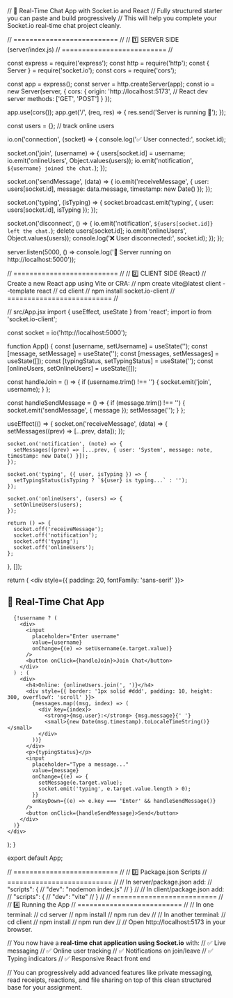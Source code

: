 // 🚀 Real-Time Chat App with Socket.io and React
// Fully structured starter you can paste and build progressively
// This will help you complete your Socket.io real-time chat project cleanly.

// ========================== //
// 1️⃣ SERVER SIDE (server/index.js)
// ========================== //

const express = require('express');
const http = require('http');
const { Server } = require('socket.io');
const cors = require('cors');

const app = express();
const server = http.createServer(app);
const io = new Server(server, {
  cors: {
    origin: 'http://localhost:5173', // React dev server
    methods: ['GET', 'POST']
  }
});

app.use(cors());
app.get('/', (req, res) => {
  res.send('Server is running 🚀');
});

const users = {}; // track online users

io.on('connection', (socket) => {
  console.log('✅ User connected:', socket.id);

  socket.on('join', (username) => {
    users[socket.id] = username;
    io.emit('onlineUsers', Object.values(users));
    io.emit('notification', `${username} joined the chat.`);
  });

  socket.on('sendMessage', (data) => {
    io.emit('receiveMessage', {
      user: users[socket.id],
      message: data.message,
      timestamp: new Date()
    });
  });

  socket.on('typing', (isTyping) => {
    socket.broadcast.emit('typing', { user: users[socket.id], isTyping });
  });

  socket.on('disconnect', () => {
    io.emit('notification', `${users[socket.id]} left the chat.`);
    delete users[socket.id];
    io.emit('onlineUsers', Object.values(users));
    console.log('❌ User disconnected:', socket.id);
  });
});

server.listen(5000, () => console.log('🚀 Server running on http://localhost:5000'));

// ========================== //
// 2️⃣ CLIENT SIDE (React) 
// Create a new React app using Vite or CRA:
// npm create vite@latest client --template react
// cd client
// npm install socket.io-client
// ========================== //

// src/App.jsx
import { useEffect, useState } from 'react';
import io from 'socket.io-client';

const socket = io('http://localhost:5000');

function App() {
  const [username, setUsername] = useState('');
  const [message, setMessage] = useState('');
  const [messages, setMessages] = useState([]);
  const [typingStatus, setTypingStatus] = useState('');
  const [onlineUsers, setOnlineUsers] = useState([]);

  const handleJoin = () => {
    if (username.trim() !== '') {
      socket.emit('join', username);
    }
  };

  const handleSendMessage = () => {
    if (message.trim() !== '') {
      socket.emit('sendMessage', { message });
      setMessage('');
    }
  };

  useEffect(() => {
    socket.on('receiveMessage', (data) => {
      setMessages((prev) => [...prev, data]);
    });

    socket.on('notification', (note) => {
      setMessages((prev) => [...prev, { user: 'System', message: note, timestamp: new Date() }]);
    });

    socket.on('typing', ({ user, isTyping }) => {
      setTypingStatus(isTyping ? `${user} is typing...` : '');
    });

    socket.on('onlineUsers', (users) => {
      setOnlineUsers(users);
    });

    return () => {
      socket.off('receiveMessage');
      socket.off('notification');
      socket.off('typing');
      socket.off('onlineUsers');
    };
  }, []);

  return (
    <div style={{ padding: 20, fontFamily: 'sans-serif' }}>
      <h2>🚀 Real-Time Chat App</h2>

      {!username ? (
        <div>
          <input
            placeholder="Enter username"
            value={username}
            onChange={(e) => setUsername(e.target.value)}
          />
          <button onClick={handleJoin}>Join Chat</button>
        </div>
      ) : (
        <div>
          <h4>Online: {onlineUsers.join(', ')}</h4>
          <div style={{ border: '1px solid #ddd', padding: 10, height: 300, overflowY: 'scroll' }}>
            {messages.map((msg, index) => (
              <div key={index}>
                <strong>{msg.user}:</strong> {msg.message}{' '}
                <small>{new Date(msg.timestamp).toLocaleTimeString()}</small>
              </div>
            ))}
          </div>
          <p>{typingStatus}</p>
          <input
            placeholder="Type a message..."
            value={message}
            onChange={(e) => {
              setMessage(e.target.value);
              socket.emit('typing', e.target.value.length > 0);
            }}
            onKeyDown={(e) => e.key === 'Enter' && handleSendMessage()}
          />
          <button onClick={handleSendMessage}>Send</button>
        </div>
      )}
    </div>
  );
}

export default App;

// ========================== //
// 3️⃣ Package.json Scripts
// ========================== //
// In server/package.json add:
// "scripts": {
//   "dev": "nodemon index.js"
// }
//
// In client/package.json add:
// "scripts": {
//   "dev": "vite"
// }
//
// ========================== //
// 4️⃣ Running the App
// ========================== //
// In one terminal:
// cd server
// npm install
// npm run dev
//
// In another terminal:
// cd client
// npm install
// npm run dev
//
// Open http://localhost:5173 in your browser.

// You now have a **real-time chat application using Socket.io** with:
// ✅ Live messaging
// ✅ Online user tracking
// ✅ Notifications on join/leave
// ✅ Typing indicators
// ✅ Responsive React front end

// You can progressively add advanced features like private messaging, read receipts, reactions, and file sharing on top of this clean structured base for your assignment.
